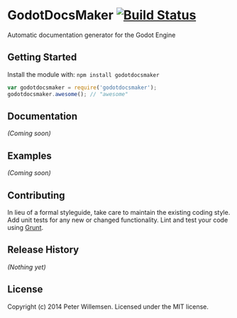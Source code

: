 # GodotDocsMaker [![Build Status](https://travis-ci.org/CodeBuffet/GodotDocsMaker.svg)](https://travis-ci.org/CodeBuffet/GodotDocsMaker)

Automatic documentation generator for the Godot Engine

## Getting Started
Install the module with: `npm install godotdocsmaker`

```javascript
var godotdocsmaker = require('godotdocsmaker');
godotdocsmaker.awesome(); // "awesome"
```

## Documentation
_(Coming soon)_

## Examples
_(Coming soon)_

## Contributing
In lieu of a formal styleguide, take care to maintain the existing coding style. Add unit tests for any new or changed functionality. Lint and test your code using [Grunt](http://gruntjs.com/).

## Release History
_(Nothing yet)_

## License
Copyright (c) 2014 Peter Willemsen. Licensed under the MIT license.
